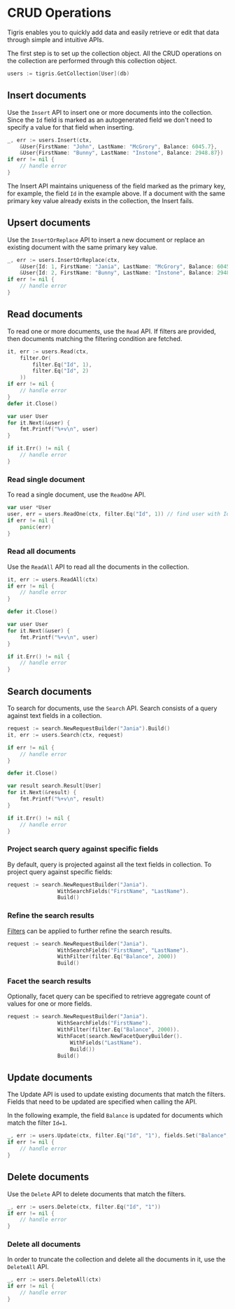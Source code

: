 # CRUD Operations

Tigris enables you to quickly add data and easily retrieve or edit that data
through simple and intuitive APIs.

The first step is to set up the collection object. All the CRUD operations
on the collection are performed through this collection object.

```go
users := tigris.GetCollection[User](db)
```

## Insert documents

Use the `Insert` API to insert one or more documents into the collection.
Since the `Id` field is marked as an autogenerated field we don't need to
specify a value for that field when inserting.

```go
_, err := users.Insert(ctx,
    &User{FirstName: "John", LastName: "McGrory", Balance: 6045.7},
    &User{FirstName: "Bunny", LastName: "Instone", Balance: 2948.87})
if err != nil {
    // handle error
}
```

The Insert API maintains uniqueness of the field marked as the primary key,
for example, the field `Id` in the example above. If a document with the
same primary key value already exists in the collection, the Insert fails.

## Upsert documents

Use the `InsertOrReplace` API to insert a new document or replace an existing
document with the same primary key value.

```go
_, err := users.InsertOrReplace(ctx,
    &User{Id: 1, FirstName: "Jania", LastName: "McGrory", Balance: 6045.7},
    &User{Id: 2, FirstName: "Bunny", LastName: "Instone", Balance: 2948.87})
if err != nil {
    // handle error
}
```

## Read documents

To read one or more documents, use the `Read` API. If filters are provided,
then documents matching the filtering condition are fetched.

```go
it, err := users.Read(ctx,
    filter.Or(
        filter.Eq("Id", 1),
        filter.Eq("Id", 2)
    ))
if err != nil {
    // handle error
}
defer it.Close()

var user User
for it.Next(&user) {
    fmt.Printf("%+v\n", user)
}

if it.Err() != nil {
    // handle error
}
```

### Read single document

To read a single document, use the `ReadOne` API.

```go
var user *User
user, err = users.ReadOne(ctx, filter.Eq("Id", 1)) // find user with Id 1
if err != nil {
    panic(err)
}
```

### Read all documents

Use the `ReadAll` API to read all the documents in the collection.

```go
it, err := users.ReadAll(ctx)
if err != nil {
    // handle error
}

defer it.Close()

var user User
for it.Next(&user) {
    fmt.Printf("%+v\n", user)
}

if it.Err() != nil {
    // handle error
}
```

## Search documents

To search for documents, use the `Search` API. Search consists of a query against text fields in a collection.

```go
request := search.NewRequestBuilder("Jania").Build()
it, err := users.Search(ctx, request)

if err != nil {
    // handle error
}

defer it.Close()

var result search.Result[User]
for it.Next(&result) {
    fmt.Printf("%+v\n", result)
}

if it.Err() != nil {
    // handle error
}
```

### Project search query against specific fields

By default, query is projected against all the text fields in collection. To project query against specific fields:

```go
request := search.NewRequestBuilder("Jania").
                WithSearchFields("FirstName", "LastName").
                Build()
```

### Refine the search results

[Filters](../overview/filter.md) can be applied to further refine the search results.

```go
request := search.NewRequestBuilder("Jania").
                WithSearchFields("FirstName", "LastName").
                WithFilter(filter.Eq("Balance", 2000))
                Build()
```

### Facet the search results

Optionally, facet query can be specified to retrieve aggregate count of values for one or more fields.

```go
request := search.NewRequestBuilder("Jania").
                WithSearchFields("FirstName").
                WithFilter(filter.Eq("Balance", 2000)).
                WithFacet(search.NewFacetQueryBuilder().
                    WithFields("LastName").
                    Build())
                Build()
```

## Update documents

The Update API is used to update existing documents that match the filters.
Fields that need to be updated are specified when calling the API.

In the following example, the field `Balance` is updated for documents which
match the filter `Id=1`.

```go
_, err := users.Update(ctx, filter.Eq("Id", "1"), fields.Set("Balance", 200))
if err != nil {
    // handle error
}
```

## Delete documents

Use the `Delete` API to delete documents that match the filters.

```go
_, err := users.Delete(ctx, filter.Eq("Id", "1"))
if err != nil {
    // handle error
}
```

### Delete all documents

In order to truncate the collection and delete all the documents in it, use
the `DeleteAll` API.

```go
_, err := users.DeleteAll(ctx)
if err != nil {
    // handle error
}
```
